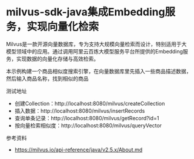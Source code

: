# milvus-sdk-java集成Embedding服务，实现向量化检索

Milvus是一款开源向量数据库，专为支持大规模向量检索而设计，特别适用于大模型领域中的应用。通过调用阿里云百炼大模型服务平台所提供的Embedding服务，实现数据的向量化存储与高效检索。

本示例构建一个商品相似度搜索引擎，在向量数据库里先插入一些商品描述数据，然后输入商品名称，找到相似的商品



测试地址

- 创建Collection：http://localhost:8080/milvus/createCollection
- 插入数据：http://localhost:8080/milvus/insertRecords
- 查询单条记录：http://localhost:8080/milvus/getRecord?id=1
- 按向量检索相似度：http://localhost:8080/milvus/queryVector


参考资料

- https://milvus.io/api-reference/java/v2.5.x/About.md

